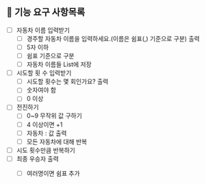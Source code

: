 ## 🚀 기능 요구 사항목록
- [ ] 자동차 이름 입력받기
  - [ ] 경주할 자동차 이름을 입력하세요.(이름은 쉼표(,) 기준으로 구분) 출력
  - [ ] 5자 이하
  - [ ] 쉼표 기준으로 구분 
  - [ ] 자동차 이름들 List에 저장 
- [ ] 시도할 횟 수 입력받기
  - [ ] 시도할 횟수는 몇 회인가요? 출력
  - [ ] 숫자여야 함
  - [ ] 0 이상
- [ ] 전진하기 
  - [ ] 0~9 무작위 값 구하기
  - [ ] 4 이상이면 +1
  - [ ] 자동차 : 값 출력
  - [ ] 모든 자동차에 대해 반복
- [ ] 시도 횟수만큼 반복하기
- [ ] 최종 우승자 출력
  - [ ] 여러명이면 쉼표 추가 




    